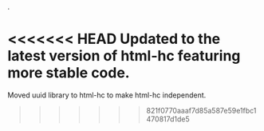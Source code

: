 .

<<<<<<< HEAD
Updated to the latest version of html-hc featuring more stable code.
=======
Moved uuid library to html-hc to make html-hc independent.
>>>>>>> 821f0770aaaf7d85a587e59e1fbc1470817d1de5
